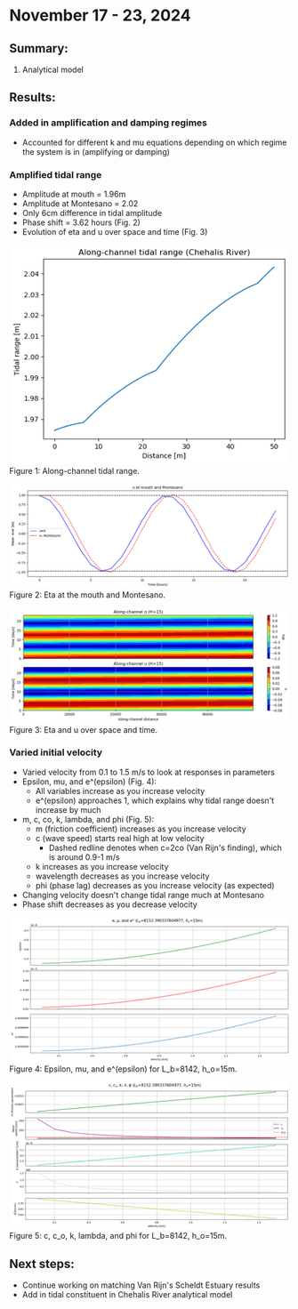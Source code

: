 # November 17 - 23, 2024

## Summary:
1) Analytical model

## Results:
### Added in amplification and damping regimes
- Accounted for different k and mu equations depending on which regime the system is in (amplifying or damping)

### Amplified tidal range
- Amplitude at mouth = 1.96m
- Amplitude at Montesano = 2.02
- Only 6cm difference in tidal amplitude
- Phase shift = 3.62 hours (Fig. 2)
- Evolution of eta and u over space and time (Fig. 3)

![Tidal range](../Figures/112124meeting/tidalrange_vel1_h15_Lb8000.png)<br>
Figure 1: Along-channel tidal range.

![Eta](../Figures/112124meeting/eta_mouth_montesano_vel1_h15_Lb8000.png)<br>
Figure 2: Eta at the mouth and Montesano.

![Eta and u](../Figures/112124meeting/etaxt_uxt_vel1_h15_Lb8000.png)<br>
Figure 3: Eta and u over space and time.

### Varied initial velocity
- Varied velocity from 0.1 to 1.5 m/s to look at responses in parameters
- Epsilon, mu, and e^(epsilon) (Fig. 4):
	- All variables increase as you increase velocity
	- e^(epsilon) approaches 1, which explains why tidal range doesn't increase by much
- m, c, co, k, lambda, and phi (Fig. 5):
	- m (friction coefficient) increases as you increase velocity
	- c (wave speed) starts real high at low velocity
		- Dashed redline denotes when c=2co (Van Rijn's finding), which is around 0.9-1 m/s
	- k increases as you increase velocity
	- wavelength decreases as you increase velocity
	- phi (phase lag) decreases as you increase velocity (as expected)
- Changing velocity doesn't change tidal range much at Montesano
- Phase shift decreases as you decrease velocity

![Param1](../Figures/112124meeting/epsilon_mu_exp_vel1_h15_Lb8000.png)<br>
Figure 4: Epsilon, mu, and e^(epsilon) for L_b=8142, h_o=15m.

![Param2](../Figures/112124meeting/m_c_co_k_lambda_phi_vel1_h15_Lb8000.png)<br>
Figure 5: c, c_o, k, lambda, and phi for L_b=8142, h_o=15m.

## Next steps:
- Continue working on matching Van Rijn's Scheldt Estuary results
- Add in tidal constituent in Chehalis River analytical model